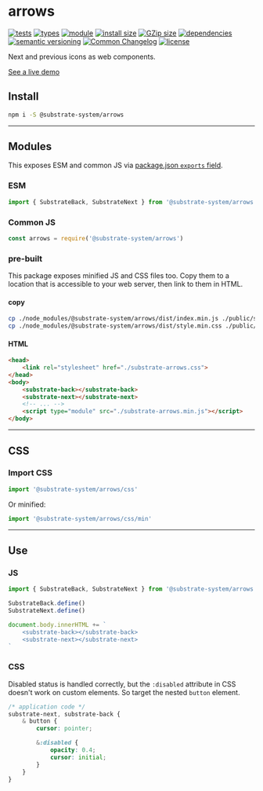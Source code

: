 # arrows
[![tests](https://img.shields.io/github/actions/workflow/status/substrate-system/arrows/nodejs.yml?style=flat-square)](https://github.com/substrate-system/arrows/actions/workflows/nodejs.yml)
[![types](https://img.shields.io/npm/types/@substrate-system/arrows?style=flat-square)](README.md)
[![module](https://img.shields.io/badge/module-ESM%2FCJS-blue?style=flat-square)](README.md)
[![install size](https://packagephobia.com/badge?p=@substrate-system/arrows)](https://packagephobia.com/result?p=@substrate-system/arrows)
[![GZip size](https://flat.badgen.net/bundlephobia/minzip/@substrate-system/arrows?color=green)](https://bundlephobia.com/package/@substrate-system/arrows)
[![dependencies](https://img.shields.io/badge/dependencies-zero-brightgreen.svg?style=flat-square)](package.json)
[![semantic versioning](https://img.shields.io/badge/semver-2.0.0-blue?logo=semver&style=flat-square)](https://semver.org/)
[![Common Changelog](https://nichoth.github.io/badge/common-changelog.svg)](./CHANGELOG.md)
[![license](https://img.shields.io/badge/License-Big_Time-blue?style=flat-square)](LICENSE)


Next and previous icons as web components.

[See a live demo](https://substrate-system.github.io/arrows/)

<!-- toc -->

## Install

```sh
npm i -S @substrate-system/arrows
```

--------------------------

## Modules

This exposes ESM and common JS via [package.json `exports` field](https://nodejs.org/api/packages.html#exports).

### ESM
```js
import { SubstrateBack, SubstrateNext } from '@substrate-system/arrows'
```

### Common JS
```js
const arrows = require('@substrate-system/arrows')
```

### pre-built
This package exposes minified JS and CSS files too. Copy them to a location
that is accessible to your web server, then link to them in HTML.

#### copy
```sh
cp ./node_modules/@substrate-system/arrows/dist/index.min.js ./public/substrate-arrows.min.js
cp ./node_modules/@substrate-system/arrows/dist/style.min.css ./public/substrate-arrows.css
```

#### HTML
```html
<head>
    <link rel="stylesheet" href="./substrate-arrows.css">
</head>
<body>
    <substrate-back></substrate-back>
    <substrate-next></substrate-next>
    <!-- ... -->
    <script type="module" src="./substrate-arrows.min.js"></script>
</body>
```

------------------------

## CSS

### Import CSS

```js
import '@substrate-system/arrows/css'
```

Or minified:
```js
import '@substrate-system/arrows/css/min'
```


--------------------------------------------------------------


## Use

### JS
```js
import { SubstrateBack, SubstrateNext } from '@substrate-system/arrows'

SubstrateBack.define()
SubstrateNext.define()

document.body.innerHTML += `
    <substrate-back></substrate-back>
    <substrate-next></substrate-next>
`
```

### CSS

Disabled status is handled correctly, but the `:disabled` attribute in CSS
doesn't work on custom elements. So target the nested `button` element.

```css
/* application code */
substrate-next, substrate-back {
    & button {
        cursor: pointer;

        &:disabled {
            opacity: 0.4;
            cursor: initial;
        }
    }
}
```
